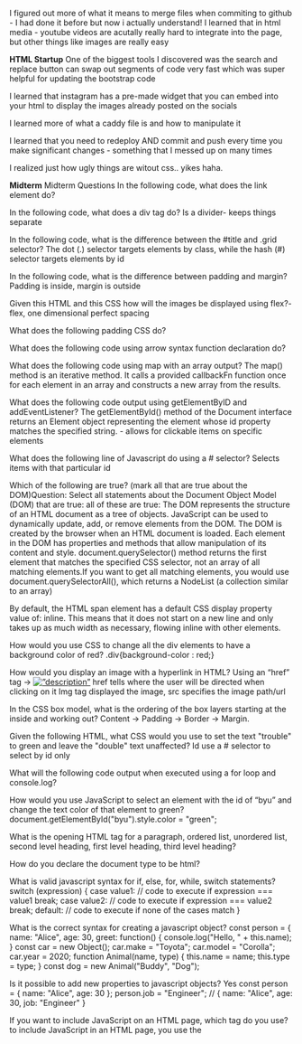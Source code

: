 I figured out more of what it means to merge files when commiting to github - I had done it before but now i actually understand!
I learned that in html media - youtube videos are acutally really hard to integrate into the page, but other things like images are really easy

**HTML Startup**
One of the biggest tools I discovered was the search and replace button can swap out segments of code very fast which was super helpful for updating the bootstrap code 

I learned that instagram has a pre-made widget that you can embed into your html to display the images already posted on the socials 

I learned more of what a caddy file is and how to manipulate it 

I learned that you need to redeploy AND commit and push every time you make significant changes - something that I messed up on many times 

I realized just how ugly things are witout css.. yikes haha.

**Midterm**
Midterm Questions
In the following code, what does the link element do?

In the following code,  what does a div tag do? Is a divider- keeps things separate

In the following code, what is the difference between the #title and .grid selector? The dot (.) selector targets elements by class, while the hash (#) selector targets elements by id

In the following code, what is the difference between padding and margin? Padding is inside, margin is outside

Given this HTML and this CSS how will the images be displayed using flex?- flex, one dimensional perfect spacing

What does the following padding CSS do?

What does the following code using arrow syntax function declaration do?

What does the following code using map with an array output?
	The map() method is an iterative method. It calls a provided callbackFn function once for each element in an array and constructs a new array from the results.

What does the following code output using getElementByID and addEventListener? The getElementById() method of the Document interface returns an Element object representing the element whose id property matches the specified string. - allows for clickable items on specific elements 

What does the following line of Javascript do using a # selector? Selects items with that particular id 


Which of the following are true? (mark all that are true about the DOM)Question: Select all statements about the Document Object Model (DOM) that are true: all of these are true:
The DOM represents the structure of an HTML document as a tree of objects.
JavaScript can be used to dynamically update, add, or remove elements from the DOM.
The DOM is created by the browser when an HTML document is loaded.
Each element in the DOM has properties and methods that allow manipulation of its content and style.
document.querySelector() method  returns the first element that matches the specified CSS selector, not an array of all matching elements.If you want to get all matching elements, you would use document.querySelectorAll(), which returns a NodeList (a collection similar to an array)


By default, the HTML span element has a default CSS display property value of: inline. This means that it does not start on a new line and only takes up as much width as necessary, flowing inline with other elements.

How would you use CSS to change all the div elements to have a background color of red? .div{background-color : red;}


How would you display an image with a hyperlink in HTML? 
Using an “href” tag -> <a href=”link.com”> <img src=”image.jpg” alt=”description”></a>   href tells where the user will be directed when clicking on it 
Img tag displayed the image, src specifies the image path/url


In the CSS box model, what is the ordering of the box layers starting at the inside and working out? Content → Padding → Border → Margin.


Given the following HTML, what CSS would you use to set the text "trouble" to green and leave the "double" text unaffected? Id use a # selector to select by id only


What will the following code output when executed using a for loop and console.log?

How would you use JavaScript to select an element with the id of “byu” and change the text color of that element to green? document.getElementById("byu").style.color = "green";

What is the opening HTML tag for a paragraph, ordered list, unordered list, second level heading, first level heading, third level heading?

How do you declare the document type to be html?

What is valid javascript syntax for if, else, for, while, switch statements?
 switch (expression) { 
case value1: // code to execute if expression === value1 break; 
case value2: // code to execute if expression === value2 break;
 default: // code to execute if none of the cases match }

What is the correct syntax for creating a javascript object?
const person = { name: "Alice", age: 30, greet: function() { console.log("Hello, " + this.name); }
const car = new Object(); car.make = "Toyota"; car.model = "Corolla"; car.year = 2020;
function Animal(name, type) { this.name = name; this.type = type; } const dog = new Animal("Buddy", "Dog");

Is it possible to add new properties to javascript objects? Yes
const person = { name: "Alice", age: 30 }; person.job = "Engineer"; // { name: "Alice", age: 30, job: "Engineer" }


If you want to include JavaScript on an HTML page, which tag do you use? to include JavaScript in an HTML page, you use the <script> tag. 

Given the following HTML, what JavaScript could you use to set the text "animal" to "crow" and leave the "fish" text unaffected? document.getElementById('animal').textContent = 'crow';

Which of the following correctly describes JSON? A JSON (JavaScript Object Notation) file is a text file that stores data in a structured, human-readable format. It uses a syntax that is easy to understand and is widely used for data interchange between applications, especially in web development. JSON is language-independent, but it is based on a subset of JavaScript.

What does the console command chmod, pwd, cd, ls, vim, nano, mkdir, mv, rm, man, ssh, ps, wget, sudo  do?

Which of the following console command creates a remote shell session?

Which of the following is true when the -la parameter is specified for the ls console command? When you run ls -la, the command lists all files and directories (including hidden ones) in the current directory in a detailed format

Which of the following is true for the domain name banana.fruit.bozo.click, which is the top level domain, which is a subdomain, which is a root domain?
Is a web certificate is necessary to use HTTPS. yes
Can a DNS A record can point to an IP address or another A record.
Port 443, 80, 22 is reserved for which protocol?

 Port 80: Reserved for HTTP (Hypertext Transfer Protocol). It is used for transmitting unencrypted web traffic.
Port 443: Reserved for HTTPS (Hypertext Transfer Protocol Secure). It is used for transmitting encrypted web traffic, providing a secure connection over the internet.
Port 22: Reserved for SSH (Secure Shell). It is used for secure remote login and command execution over a network.

What will the following code using Promises output when executed?


# Final 

### HTTP Status Code Ranges
300 (Redirection): Indicates further action is needed to complete the request (e.g., redirects).
400 (Client Errors): The request is invalid due to a client-side issue (e.g., bad syntax, unauthorized).
500 (Server Errors): The server encountered an issue and cannot process the request.

### Cookie types 
Secure Cookie: Sent only over HTTPS to prevent interception.
HttpOnly Cookie: Inaccessible to JavaScript (prevents XSS attacks).
SameSite Cookie: Prevents cross-origin requests, mitigating CSRF attacks.

### Express Fetch Return 
If the server responds with res.json({ message: "Success" }):

''' const response = await fetch('/api/document');
const data = await response.json();
console.log(data);
'''
Output: { message: "Success" }

The fetch function is a client-side JavaScript API used to send HTTP requests (e.g., GET, POST, PUT) to a server. It doesn't handle WebSocket communication. 

### WebSocket Protocol Purpose
The WebSocket protocol provides full-duplex communication over a single TCP connection, enabling real-time, bidirectional data exchange between client and server.

### Acronyms : 
JSX: JavaScript XML
JS: JavaScript
AWS: Amazon Web Services
NPM: Node Package Manager
NVM: Node Version Manager

### React Hook Types
State Hook: useState – Manages local state.
Context Hook: useContext – Consumes context values.
Ref Hook: useRef – Accesses DOM elements or persists values.
Effect Hook: useEffect – Runs side effects.
Performance Hook: useMemo/useCallback – Optimizes rendering.

### package.json
The package.json file defines the project metadata, dependencies, scripts, and configurations for a Node.js project.

###  Node.js
Node.js is a JavaScript runtime environment that allows you to run JavaScript on the server-side.

### PM2
PM2 is a process manager for Node.js applications, enabling automatic restarts, load balancing, and monitoring in production environments.

### Vite
Vite is a fast build tool for modern web projects that leverages ES modules and provides rapid development server performance.


